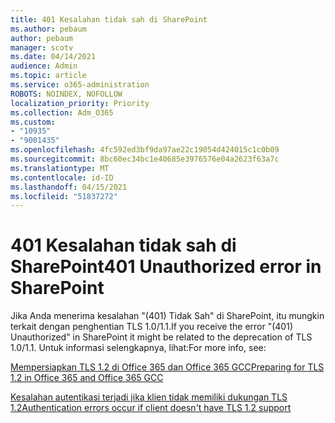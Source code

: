 ```yaml
---
title: 401 Kesalahan tidak sah di SharePoint
ms.author: pebaum
author: pebaum
manager: scotv
ms.date: 04/14/2021
audience: Admin
ms.topic: article
ms.service: o365-administration
ROBOTS: NOINDEX, NOFOLLOW
localization_priority: Priority
ms.collection: Adm_O365
ms.custom:
- "10935"
- "9001435"
ms.openlocfilehash: 4fc592ed3bf9da97ae22c19054d424015c1c0b09
ms.sourcegitcommit: 8bc60ec34bc1e40685e3976576e04a2623f63a7c
ms.translationtype: MT
ms.contentlocale: id-ID
ms.lasthandoff: 04/15/2021
ms.locfileid: "51837272"
---
```

# <a name="401-unauthorized-error-in-sharepoint"></a><span data-ttu-id="eea55-102">401 Kesalahan tidak sah di SharePoint</span><span class="sxs-lookup"><span data-stu-id="eea55-102">401 Unauthorized error in SharePoint</span></span>

<span data-ttu-id="eea55-103">Jika Anda menerima kesalahan "(401) Tidak Sah" di SharePoint, itu mungkin terkait dengan penghentian TLS 1.0/1.1.</span><span class="sxs-lookup"><span data-stu-id="eea55-103">If you receive the error "(401) Unauthorized" in SharePoint it might be related to the deprecation of TLS 1.0/1.1.</span></span> <span data-ttu-id="eea55-104">Untuk informasi selengkapnya, lihat:</span><span class="sxs-lookup"><span data-stu-id="eea55-104">For more info, see:</span></span>

[<span data-ttu-id="eea55-105">Mempersiapkan TLS 1.2 di Office 365 dan Office 365 GCC</span><span class="sxs-lookup"><span data-stu-id="eea55-105">Preparing for TLS 1.2 in Office 365 and Office 365 GCC</span></span>](https://docs.microsoft.com/microsoft-365/compliance/prepare-tls-1.2-in-office-365)

[<span data-ttu-id="eea55-106">Kesalahan autentikasi terjadi jika klien tidak memiliki dukungan TLS 1.2</span><span class="sxs-lookup"><span data-stu-id="eea55-106">Authentication errors occur if client doesn't have TLS 1.2 support</span></span>](https://review.docs.microsoft.com/sharepoint/troubleshoot/administration/authentication-errors-tls12-support)